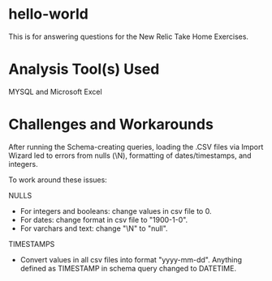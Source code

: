 # hello-world

 This is for answering questions for the New Relic Take Home Exercises.
 

# Analysis Tool(s) Used
 
 MYSQL and Microsoft Excel
 
 
# Challenges and Workarounds 

After running the Schema-creating queries, loading the .CSV files via Import Wizard led to errors from nulls (\N), formatting of dates/timestamps, and integers.

To work around these issues:

NULLS

- For integers and booleans: change values in csv file to 0.
- For dates: change format in csv file to "1900-1-0".
- For varchars and text: change "\N" to "null".

TIMESTAMPS
- Convert values in all csv files into format "yyyy-mm-dd".
Anything defined as TIMESTAMP in schema query changed to DATETIME.

